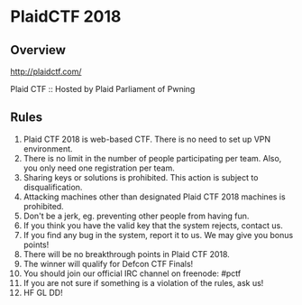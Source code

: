 # PlaidCTF 2018

## Overview
>>>
http://plaidctf.com/

Plaid CTF :: Hosted by Plaid Parliament of Pwning
>>>

## Rules
1. Plaid CTF 2018 is web-based CTF. There is no need to set up VPN environment.
2. There is no limit in the number of people participating per team. Also, you only need one registration per team.
3. Sharing keys or solutions is prohibited. This action is subject to disqualification.
4. Attacking machines other than designated Plaid CTF 2018 machines is prohibited.
5. Don't be a jerk, eg. preventing other people from having fun.
6. If you think you have the valid key that the system rejects, contact us.
7. If you find any bug in the system, report it to us. We may give you bonus points!
8. There will be no breakthrough points in Plaid CTF 2018.
9. The winner will qualify for Defcon CTF Finals!
10. You should join our official IRC channel on freenode: #pctf
11. If you are not sure if something is a violation of the rules, ask us!
12. HF GL DD!

